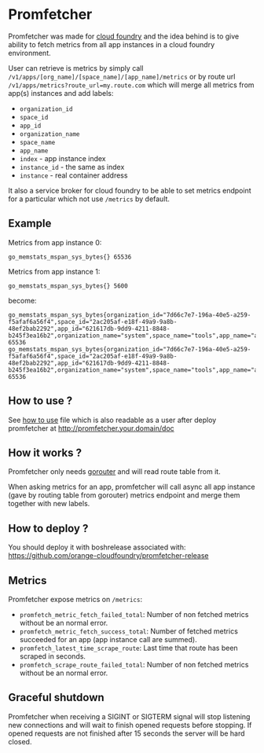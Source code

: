 # Promfetcher

Promfetcher was made for [cloud foundry](https://cloudfoundry.org) and the idea behind is to give ability to fetch 
metrics from all app instances in a cloud foundry environment.

User can retrieve is metrics by simply call `/v1/apps/[org_name]/[space_name]/[app_name]/metrics` or by route url `/v1/apps/metrics?route_url=my.route.com` which will merge all metrics 
from app(s) instances and add labels:
- `organization_id`
- `space_id` 
- `app_id`
- `organization_name`
- `space_name` 
- `app_name`
- `index` - app instance index
- `instance_id` - the same as index
- `instance` - real container address

It also a service broker for cloud foundry to be able to set metrics endpoint for a particular which not use `/metrics` by default.

## Example

Metrics from app instance 0:
```
go_memstats_mspan_sys_bytes{} 65536
```

Metrics from app instance 1:
```
go_memstats_mspan_sys_bytes{} 5600
```

become:
```
go_memstats_mspan_sys_bytes{organization_id="7d66c7e7-196a-40e5-a259-f5afaf6a56f4",space_id="2ac205af-e18f-49a9-9a8b-48ef2bab2292",app_id="621617db-9dd9-4211-8848-b245f3ea16b2",organization_name="system",space_name="tools",app_name="app",index="0",instance_id="0",instance="172.76.112.90:61038"} 65536
go_memstats_mspan_sys_bytes{organization_id="7d66c7e7-196a-40e5-a259-f5afaf6a56f4",space_id="2ac205af-e18f-49a9-9a8b-48ef2bab2292",app_id="621617db-9dd9-4211-8848-b245f3ea16b2",organization_name="system",space_name="tools",app_name="app",index="1",instance_id="1",instance="172.76.112.91:61010"} 65536
```

## How to use ?

See [how to use](/userdocs/templates/how-to-use.md) file which is also readable as a user after deploy promfetcher 
at http://promfetcher.your.domain/doc

## How it works ?

Promfetcher only needs [gorouter](https://github.com/cloudfoundry/gorouter) and will read route table from it.

When asking metrics for an app, promfetcher will call async all app instance (gave by routing table from gorouter) metrics endpoint and merge them together with new labels.

## How to deploy ?

You should deploy it with boshrelease associated with: https://github.com/orange-cloudfoundry/promfetcher-release

## Metrics

Promfetcher expose metrics on `/metrics`:
- `promfetch_metric_fetch_failed_total`: Number of non fetched metrics without be an normal error.
- `promfetch_metric_fetch_success_total`: Number of fetched metrics succeeded for an app (app instance call are summed).
- `promfetch_latest_time_scrape_route`: Last time that route has been scraped in seconds.
- `promfetch_scrape_route_failed_total`: Number of non fetched metrics without be an normal error.

## Graceful shutdown

Promfetcher when receiving a SIGINT or SIGTERM signal will stop listening new connections and will wait to finish 
opened requests before stopping. If opened requests are not finished after 15 seconds the server will be hard closed.
